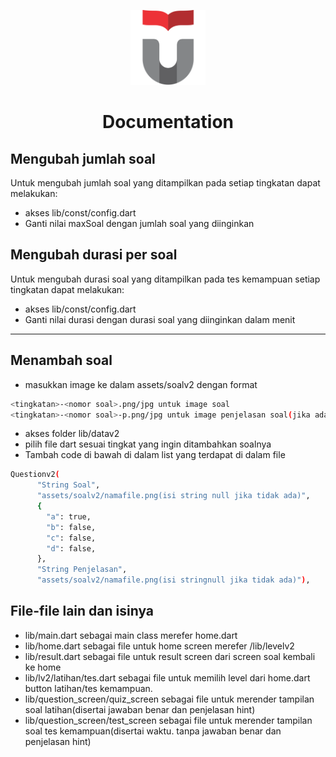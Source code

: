 <p align="center">
  <img src="assets/telu.png" height=120>
</p>

<h1 align="center">Documentation</h1>

<!---------------------------------- Jumlah Soal --------------------------->
## Mengubah jumlah soal
Untuk mengubah jumlah soal yang ditampilkan pada setiap tingkatan dapat melakukan:
- akses lib/const/config.dart
- Ganti nilai maxSoal dengan jumlah soal yang diinginkan

## Mengubah durasi per soal
Untuk mengubah durasi soal yang ditampilkan pada tes kemampuan setiap tingkatan dapat melakukan:
- akses lib/const/config.dart
- Ganti nilai durasi dengan durasi soal yang diinginkan dalam menit
---

<!---------------------------------- Menambahkan Soal --------------------------->
## Menambah soal
- masukkan image ke dalam assets/soalv2 dengan format
```bash
<tingkatan>-<nomor soal>.png/jpg untuk image soal
<tingkatan>-<nomor soal>-p.png/jpg untuk image penjelasan soal(jika ada)
```
- akses folder lib/datav2
- pilih file dart sesuai tingkat yang ingin ditambahkan soalnya
- Tambah code di bawah di dalam list yang terdapat di dalam file
```bash
Questionv2(
      "String Soal",
      "assets/soalv2/namafile.png(isi string null jika tidak ada)",
      {
        "a": true,
        "b": false,
        "c": false,
        "d": false,
      },
      "String Penjelasan",
      "assets/soalv2/namafile.png(isi stringnull jika tidak ada)"),
```
<!---------------------------------- Tiap File --------------------------->
## File-file lain dan isinya
- lib/main.dart sebagai main class merefer home.dart
- lib/home.dart sebagai file untuk home screen merefer /lib/levelv2
- lib/result.dart sebagai file untuk result screen dari screen soal kembali ke home
- lib/lv2/latihan/tes.dart sebagai file untuk memilih level dari home.dart button latihan/tes kemampuan.
- lib/question_screen/quiz_screen sebagai file untuk merender tampilan soal latihan(disertai jawaban benar dan penjelasan hint)
- lib/question_screen/test_screen sebagai file untuk merender tampilan soal tes kemampuan(disertai waktu. tanpa jawaban benar dan penjelasan hint)
